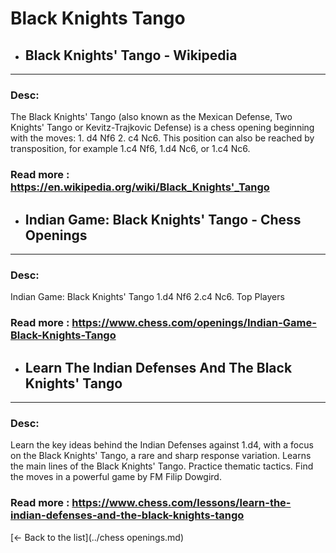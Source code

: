 # Black Knights Tango
- ## **Black Knights' Tango - Wikipedia** 

---
### Desc: 
 The Black Knights' Tango (also known as the Mexican Defense, Two Knights' Tango or Kevitz-Trajkovic Defense) is a chess opening beginning with the moves: 1. d4 Nf6 2. c4 Nc6. This position can also be reached by transposition, for example 1.c4 Nf6, 1.d4 Nc6, or 1.c4 Nc6. 
### Read more : https://en.wikipedia.org/wiki/Black_Knights'_Tango 
- ## **Indian Game: Black Knights' Tango - Chess Openings** 

---
### Desc: 
 Indian Game: Black Knights' Tango 1.d4 Nf6 2.c4 Nc6. Top Players 
### Read more : https://www.chess.com/openings/Indian-Game-Black-Knights-Tango 
- ## **Learn The Indian Defenses And The Black Knights' Tango** 

---
### Desc: 
 Learn the key ideas behind the Indian Defenses against 1.d4, with a focus on the Black Knights' Tango, a rare and sharp response variation. Learns the main lines of the Black Knights' Tango. Practice thematic tactics. Find the moves in a powerful game by FM Filip Dowgird. 
### Read more : https://www.chess.com/lessons/learn-the-indian-defenses-and-the-black-knights-tango 


[← Back to the list](../chess openings.md)